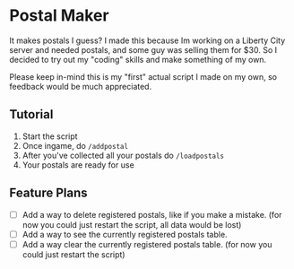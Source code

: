 # Postal Maker
It makes postals I guess? I made this because Im working on a Liberty City server and needed postals, and some guy was selling them for $30. So I decided to try out my "coding" skills and make something of my own. 

Please keep in-mind this is my "first" actual script I made on my own, so feedback would be much appreciated. 

## Tutorial
1. Start the script 
2. Once ingame, do ``/addpostal``
3. After you've collected all your postals do ``/loadpostals``
4. Your postals are ready for use

## Feature Plans
- [ ] Add a way to delete registered postals, like if you make a mistake. (for now you could just restart the script, all data would be lost)
- [ ] Add a way to see the currently registered postals table.
- [ ] Add a way clear the currently registered postals table. (for now you could just restart the script)

